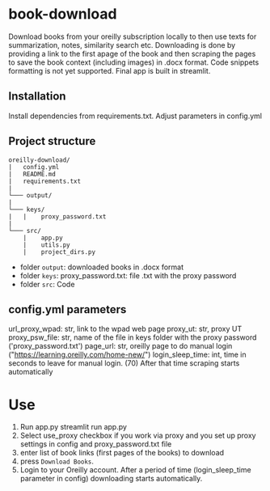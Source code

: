 # book-download
Download books from your oreilly subscription locally to then use texts for summarization, notes, similarity search etc. 
Downloading is done by providing a link to the first apage of the book and then scraping the pages to save the book context (including images) in .docx format. Code snippets formatting is not yet supported. 
Final app is built in streamlit.

## Installation
Install dependencies from requirements.txt. Adjust parameters in config.yml

## Project structure
```
oreilly-download/
|   config.yml
|   README.md
|   requirements.txt
|   
└─── output/
|   
└─── keys/
|   |    proxy_password.txt
|
└─── src/
    |    app.py
    |    utils.py
    |    project_dirs.py

```

- folder `output`: downloaded books in .docx format
- folder `keys`: 
 proxy_password.txt: file .txt with the proxy password
- folder `src`: Code

## config.yml parameters
url_proxy_wpad: str, link to the wpad web page
proxy_ut: str, proxy UT
proxy_psw_file: str, name of the file in keys folder with the proxy password ('proxy_password.txt')
page_url: str, oreilly page to do manual login ("https://learning.oreilly.com/home-new/")
login_sleep_time: int, time in seconds to leave for manual login. (70) After that time scraping starts automatically

# Use
1. Run app.py 
streamlit run app.py
2. Select use_proxy checkbox if you work via proxy and you set up proxy settings in config and proxy_password.txt file
3. enter list of book links (first pages of the books) to download
4. press `Download Books`.
5. Login to your Oreilly account. After a period of time (login_sleep_time parameter in config) downloading starts automatically.






